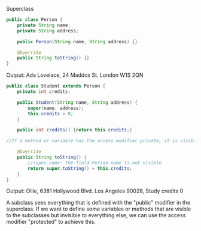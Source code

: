 Superclass

```java
public class Person {
    private String name;
    private String address;

    public Person(String name, String address) {}

    @Override
    public String toString() {}
}
```

Output: 
Ada Lovelace, 24 Maddox St. London W1S 2QN

```java
public class Student extends Person {
    private int credits;

    public Student(String name, String address) {
        super(name, address);
        this.credits = 0;
    }

    public int credits() {return this.credits;}

//If a method or variable has the access modifier private, it is visible only to the internal methods of that class. Subclasses will not see it, and a subclass has no direct means to access it. 

    @Override
    public String toString() {
        //super.name: The field Person.name is not visible
        return super.toString() + this.credits;
    }
}
```
Output:
Ollie, 6381 Hollywood Blvd. Los Angeles 90028, Study credits 0


A subclass sees everything that is defined with the "public" modifier in the superclass. If we want to define some variables or methods that are visible to the subclasses but invisible to everything else, we can use the access modifier "protected" to achieve this.